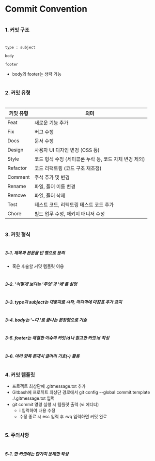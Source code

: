 # Commit Convention
#
#
### 1. 커밋 구조
#
```
type : subject

body

footer
```
- body와 footer는 생략 가능
#
#
### 2. 커밋 유형
#
| 커밋 유형 | 의미 |
| ------ | ------ |
| Feat | 새로운 기능 추가 |
| Fix | 버그 수정 |
| Docs | 문서 수정 |
| Design | 사용자 UI 디자인 변경 (CSS 등) |
| Style | 코드 형식 수정 (세미콜론 누락 등, 코드 자체 변경 제외) |
| Refactor | 코드 리팩토링 (코드 구조 재조정) |
| Comment | 주석 추가 및 변경 |
| Rename | 파일, 폴더 이름 변경 |
| Remove | 파일, 폴더 삭제 |
| Test | 테스트 코드, 리펙토링 테스트 코드 추가 |
| Chore | 빌드 업무 수정, 패키지 매니저 수정 |
#
#
### 3. 커밋 형식
#
##### 3-1. 제목과 본문을 빈 행으로 분리
 - 혹은 후술할 커밋 템플릿 이용
#
##### 3-2. '어떻게'보다는 '무엇'과 '왜'를 설명
#
##### 3-3. type과 subject는 대문자로 시작, 마지막에 마침표 추가 금지
#
##### 3-4. body는 '~다.'로 끝나는 문장형으로 기술
#
##### 3-5. footer는 해결한 이슈의 커밋 id나 참고한 커밋 id 작성
#
##### 3-6. 여러 항목 존재시 글머리 기호(-) 활용
#
#
### 4. 커밋 템플릿
- 프로젝트 최상단에 .gitmessage.txt 추가
- Gitbash에 프로젝트 최상단 경로에서 git config --global commit.template ./.gitmessage.txt 입력
- git commit 명령 실행 시 템플릿 출력 (vi 에디터)
   - i 입력하여 내용 수정
   - 수정 종료 시 esc 입력 후 :wq 입력하면 커밋 완료
#
#
### 5. 주의사항
#
##### 5-1. 한 커밋에는 한가지 문제만 작성
